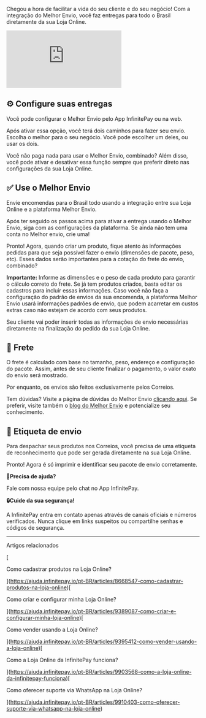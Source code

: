 Chegou a hora de facilitar a vida do seu cliente e do seu negócio! Com a integração do Melhor Envio, você faz entregas para todo o Brasil diretamente da sua Loja Online.

<iframe src="https://www.youtube.com/embed/5dnHC9F66TQ" frameborder="0" allowfullscreen="allowfullscreen"></iframe>

## **⚙️ Configure suas entregas**

Você pode configurar o Melhor Envio pelo App InfinitePay ou na web.

Após ativar essa opção, você terá dois caminhos para fazer seu envio. Escolha o melhor para o seu negócio. Você pode escolher um deles, ou usar os dois.

Você não paga nada para usar o Melhor Envio, combinado? Além disso, você pode ativar e desativar essa função sempre que preferir direto nas configurações da sua Loja Online.

## **✅ Use o Melhor Envio**

Envie encomendas para o Brasil todo usando a integração entre sua Loja Online e a plataforma Melhor Envio.

Após ter seguido os passos acima para ativar a entrega usando o Melhor Envio, siga com as configurações da plataforma. Se ainda não tem uma conta no Melhor envio, crie uma!

Pronto! Agora, quando criar um produto, fique atento às informações pedidas para que seja possível fazer o envio (dimensões de pacote, peso, etc). Esses dados serão importantes para a cotação do frete do envio, combinado?

**Importante:** Informe as dimensões e o peso de cada produto para garantir o cálculo correto do frete. Se já tem produtos criados, basta editar os cadastros para incluir essas informações. Caso você não faça a configuração do padrão de envios da sua encomenda, a plataforma Melhor Envio usará informações padrões de envio, que podem acarretar em custos extras caso não estejam de acordo com seus produtos.

Seu cliente vai poder inserir todas as informações de envio necessárias diretamente na finalização do pedido da sua Loja Online.

## **💸 Frete**

O frete é calculado com base no tamanho, peso, endereço e configuração do pacote. Assim, antes de seu cliente finalizar o pagamento, o valor exato do envio será mostrado.

Por enquanto, os envios são feitos exclusivamente pelos Correios.

Tem dúvidas? Visite a página de dúvidas do Melhor Envio [clicando aqui](https://app.melhorenvio.com.br/suporte). Se preferir, visite também o [blog do Melhor Envio](https://blog.melhorenvio.com.br/) e potencialize seu conhecimento.

## **🚚 Etiqueta de envio**

Para despachar seus produtos nos Correios, você precisa de uma etiqueta de reconhecimento que pode ser gerada diretamente na sua Loja Online.

Pronto! Agora é só imprimir e identificar seu pacote de envio corretamente.

**🔔Precisa de ajuda?**

Fale com nossa equipe pelo chat no App InfinitePay.

**🔒Cuide da sua segurança!**

A InfinitePay entra em contato apenas através de canais oficiais e números verificados. Nunca clique em links suspeitos ou compartilhe senhas e códigos de segurança.

___

Artigos relacionados

[

Como cadastrar produtos na Loja Online?

](https://ajuda.infinitepay.io/pt-BR/articles/8668547-como-cadastrar-produtos-na-loja-online)[

Como criar e configurar minha Loja Online?

](https://ajuda.infinitepay.io/pt-BR/articles/9389087-como-criar-e-configurar-minha-loja-online)[

Como vender usando a Loja Online?

](https://ajuda.infinitepay.io/pt-BR/articles/9395412-como-vender-usando-a-loja-online)[

Como a Loja Online da InfinitePay funciona?

](https://ajuda.infinitepay.io/pt-BR/articles/9903568-como-a-loja-online-da-infinitepay-funciona)[

Como oferecer suporte via WhatsApp na Loja Online?

](https://ajuda.infinitepay.io/pt-BR/articles/9910403-como-oferecer-suporte-via-whatsapp-na-loja-online)